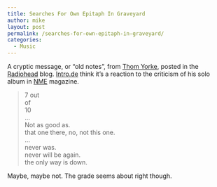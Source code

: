 ```yaml
---
title: Searches For Own Epitaph In Graveyard
author: mike
layout: post
permalink: /searches-for-own-epitaph-in-graveyard/
categories:
  - Music
---
```

A cryptic message, or &#8220;old notes&#8221;, from [Thom Yorke][1], posted in the [Radiohead][2] blog. [Intro.de][3] think it&#8217;s a reaction to the criticism of his solo album in [NME][4] magazine.

> 7 out  
> of  
> 10  
> &#8230;  
> Not as good as.  
> that one there, no, not this one.  
> &#8230;  
> never was.  
> never will be again.  
> the only way is down.

Maybe, maybe not. The grade seems about right though.

 [1]: http://www.theeraser.net/
 [2]: http://www.radiohead.com/deadairspace/index.php?a=166
 [3]: http://www.intro.de/news/newsticker/23037008
 [4]: http://www.nme.com/